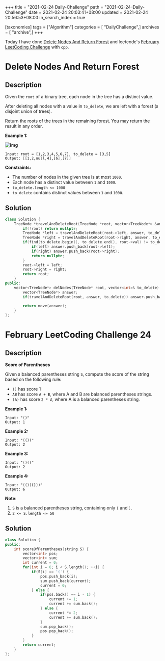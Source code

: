 +++
title = "2021-02-24 Daily-Challenge"
path = "2021-02-24-Daily-Challenge"
date = 2021-02-24 20:03:41+08:00
updated = 2021-02-24 20:56:53+08:00
in_search_index = true

[taxonomies]
tags = ["Algorithm"]
categories = [ "DailyChallenge",]
archives = [ "archive",]
+++

Today I have done [Delete Nodes And Return Forest](https://leetcode.com/problems/delete-nodes-and-return-forest/) and leetcode's [February LeetCoding Challenge](https://leetcode.com/explore/challenge/card/february-leetcoding-challenge-2021/587/week-4-february-22nd-february-28th/3651/) with `cpp`.

<!-- more -->

# Delete Nodes And Return Forest

## Description

Given the `root` of a binary tree, each node in the tree has a distinct value.

After deleting all nodes with a value in `to_delete`, we are left with a forest (a disjoint union of trees).

Return the roots of the trees in the remaining forest. You may return the result in any order.

 

**Example 1:**

**![img](https://assets.leetcode.com/uploads/2019/07/01/screen-shot-2019-07-01-at-53836-pm.png)**

```
Input: root = [1,2,3,4,5,6,7], to_delete = [3,5]
Output: [[1,2,null,4],[6],[7]]
```

 

**Constraints:**

- The number of nodes in the given tree is at most `1000`.
- Each node has a distinct value between `1` and `1000`.
- `to_delete.length <= 1000`
- `to_delete` contains distinct values between `1` and `1000`.

## Solution

``` cpp
class Solution {
    TreeNode *travelAndDeleteRoot(TreeNode *root, vector<TreeNode*> &answer, vector<int>& to_delete) {
        if(!root) return nullptr;
        TreeNode *left = travelAndDeleteRoot(root->left, answer, to_delete);
        TreeNode *right = travelAndDeleteRoot(root->right, answer, to_delete);
        if(find(to_delete.begin(), to_delete.end(), root->val) != to_delete.end()) {
            if(left) answer.push_back(root->left);
            if(right) answer.push_back(root->right);
            return nullptr;
        }
        root->left = left;
        root->right = right;
        return root;
    }
public:
    vector<TreeNode*> delNodes(TreeNode* root, vector<int>& to_delete) {
        vector<TreeNode*> answer;
        if(travelAndDeleteRoot(root, answer, to_delete)) answer.push_back(root);
        
        return move(answer);
    }
};
```

# February LeetCoding Challenge 24

## Description

**Score of Parentheses**

Given a balanced parentheses string `S`, compute the score of the string based on the following rule:

- `()` has score 1
- `AB` has score `A + B`, where A and B are balanced parentheses strings.
- `(A)` has score `2 * A`, where A is a balanced parentheses string.

 

**Example 1:**

```
Input: "()"
Output: 1
```

**Example 2:**

```
Input: "(())"
Output: 2
```

**Example 3:**

```
Input: "()()"
Output: 2
```

**Example 4:**

```
Input: "(()(()))"
Output: 6
```

 

**Note:**

1. `S` is a balanced parentheses string, containing only `(` and `)`.
2. `2 <= S.length <= 50`

## Solution

``` cpp
class Solution {
public:
    int scoreOfParentheses(string S) {
        vector<int> pos;
        vector<int> sum;
        int current = 0;
        for(int i = 0; i < S.length(); ++i) {
            if(S[i] == '(') {
                pos.push_back(i);
                sum.push_back(current);
                current = 0;
            } else {
                if(pos.back() == i - 1) {
                    current += 1;
                    current += sum.back();
                } else {
                    current *= 2;
                    current += sum.back();
                }
                sum.pop_back();
                pos.pop_back();
            }
        }
        return current;
    }
};
```
